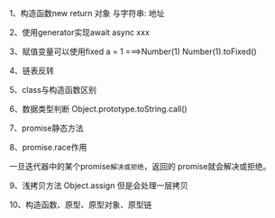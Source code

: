 1、构造函数new
return 对象 与字符串: 地址

2、使用generator实现await async
xxx

3、赋值变量可以使用fixed
a = 1 ===>Number(1)
Number(1).toFixed()

4、链表反转

5、class与构造函数区别

6、数据类型判断
Object.prototype.toString.call()

7、promise静态方法

8、promise.race作用

一旦迭代器中的某个promise`解决或拒绝`，返回的 promise就会解决或拒绝。


9、浅拷贝方法
Object.assign  但是会处理一层拷贝


10、构造函数、原型、原型对象、原型链